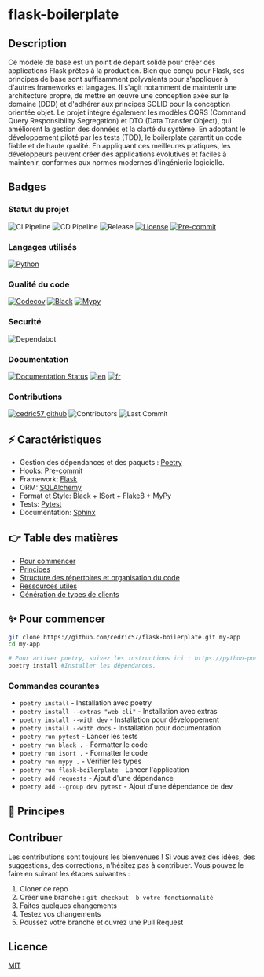 # flask-boilerplate

## Description

Ce modèle de base est un point de départ solide pour créer des applications Flask prêtes à la production. Bien que conçu pour Flask, ses principes de base sont suffisamment polyvalents pour s'appliquer à d'autres frameworks et langages. Il s'agit notamment de maintenir une architecture propre, de mettre en œuvre une conception axée sur le domaine (DDD) et d'adhérer aux principes SOLID pour la conception orientée objet. Le projet intègre également les modèles CQRS (Command Query Responsibility Segregation) et DTO (Data Transfer Object), qui améliorent la gestion des données et la clarté du système. En adoptant le développement piloté par les tests (TDD), le boilerplate garantit un code fiable et de haute qualité. En appliquant ces meilleures pratiques, les développeurs peuvent créer des applications évolutives et faciles à maintenir, conformes aux normes modernes d'ingénierie logicielle.

## Badges

### Statut du projet

![CI Pipeline](https://github.com/cedric57/flask-boilerplate/actions/workflows/ci.yml/badge.svg)
![CD Pipeline](https://github.com/cedric57/flask-boilerplate/actions/workflows/cd.yml/badge.svg)
![Release](https://img.shields.io/badge/release-v1.0-blue)
[![License](https://img.shields.io/github/license/cedric57/flask-boilerplate)](https://github.com/cedric57/flask-boilerplate/blob/main/LICENSE)
[![Pre-commit](https://img.shields.io/badge/pre--commit-enabled-blue?logo=pre-commit&logoColor=white)](https://github.com/pre-commit/pre-commit)

### Langages utilisés

[![Python](https://img.shields.io/badge/Python-3.12-3776AB.svg?style=flat&logo=python&logoColor=white)](https://www.python.org)

### Qualité du code

[![Codecov](https://codecov.io/gh/cedric57/flask-boilerplate/branch/main/graph/badge.svg)](https://codecov.io/gh/user/repo)
[![Black](https://img.shields.io/badge/code%20style-black-000000.svg)](https://github.com/psf/black)
[![Mypy](https://img.shields.io/badge/type%20checker-mypy-blue.svg)](http://mypy-lang.org/)

### Securité

![Dependabot](https://img.shields.io/badge/dependabot-enabled-blue?logo=dependabot&logoColor=white)

### Documentation

[![Documentation Status](https://readthedocs.org/projects/flask-boilerplate/badge/?version=latest)](https://flask-boilerplate.readthedocs.io)
[![en](https://img.shields.io/badge/lang-en-red.svg)](https://github.com/cedric57/flask-boilerplate/blob/main/README.md)
[![fr](https://img.shields.io/badge/lang-fr-green.svg)](https://github.com/cedric57/flask-boilerplate/blob/main/README.fr.md)

### Contributions

[![cedric57 github](https://img.shields.io/badge/GitHub-cedric57-181717.svg?style=flat&logo=github)](https://github.com/cedric57)
![Contributors](https://img.shields.io/github/contributors/cedric57/flask-boilerplate)
![Last Commit](https://img.shields.io/github/last-commit/cedric57/flask-boilerplate)

## ⚡ Caractéristiques

- Gestion des dépendances et des paquets : [Poetry](https://python-poetry.org/)
- Hooks: [Pre-commit](https://github.com/pre-commit/pre-commit-hooks)
- Framework: [Flask](https://flask.palletsprojects.com/en/stable/)
- ORM: [SQLAlchemy](https://www.sqlalchemy.org/)
- Format et Style: [Black](https://github.com/psf/black) + [ISort](https://pycqa.github.io/isort/) + [Flake8](https://github.com/PyCQA/flake8) + [MyPy](https://github.com/python/mypy)
- Tests: [Pytest](https://docs.pytest.org/en/stable/)
- Documentation: [Sphinx](https://www.sphinx-doc.org/en/master/)

## 👉 Table des matières
 
- [Pour commencer](#start)
- [Principes](#principles)
- [Structure des répertoires et organisation du code](#folder)
- [Ressources utiles](#resources)
- [Génération de types de clients](#client-types)

## <a name="start"></a>✨ Pour commencer

```bash
git clone https://github.com/cedric57/flask-boilerplate.git my-app
cd my-app

# Pour activer poetry, suivez les instructions ici : https://python-poetry.org/docs/#installing-with-the-official-installer
poetry install #Installer les dépendances.
```

### Commandes courantes

- `poetry install` - Installation avec poetry
- `poetry install --extras "web cli"` - Installation avec extras
- `poetry install --with dev` - Installation pour développement
- `poetry install --with docs` - Installation pour documentation
- `poetry run pytest` - Lancer les tests
- `poetry run black .` - Formatter le code
- `poetry run isort .` - Formatter le code
- `poetry run mypy .` - Vérifier les types
- `poetry run flask-boilerplate` - Lancer l'application
- `poetry add requests` - Ajout d'une dépendance
- `poetry add --group dev pytest` - Ajout d'une dépendance de dev

## <a name="principles"></a>🧱 Principes

## Contribuer

Les contributions sont toujours les bienvenues ! Si vous avez des idées, des suggestions, des corrections, n'hésitez pas à contribuer. Vous pouvez le faire en suivant les étapes suivantes :

1. Cloner ce repo
2. Créer une branche : `git checkout -b votre-fonctionnalité`
3. Faites quelques changements
4. Testez vos changements
5. Poussez votre branche et ouvrez une Pull Request

## Licence

[MIT](https://choosealicense.com/licenses/mit/)
